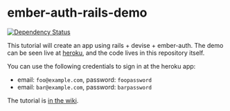 # ember-auth-rails-demo

[![Dependency Status](https://gemnasium.com/heartsentwined/ember-auth-rails-demo.png)](https://gemnasium.com/heartsentwined/ember-auth-rails-demo)

This tutorial will create an app using rails + devise + ember-auth.
The demo can be seen live at [heroku](http://ember-auth-rails-demo.herokuapp.com/),
and the code lives in this repository itself.

You can use the following credentials to sign in at the heroku app:
* email: `foo@example.com`, password: `foopassword`
* email: `bar@example.com`, password: `barpassword`

The tutorial is [in the wiki](https://github.com/heartsentwined/ember-auth-rails-demo/wiki/Home).

